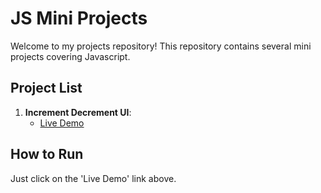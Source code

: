# JS Mini Projects

Welcome to my projects repository! This repository contains several mini projects covering Javascript.

## Project List

1. **Increment Decrement UI**:
    - [Live Demo](inc-142adb6l3-bh4vays-projects.vercel.app)


## How to Run

Just click on the 'Live Demo' link above.


